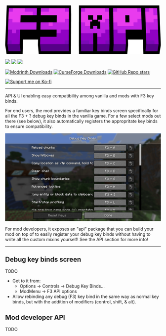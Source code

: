 ![F3 API](https://github.com/Roundaround/mc-fabric-f3-api/blob/main/assets/title.png)

![](https://img.shields.io/badge/Loader-Fabric-313e51?style=for-the-badge)
![](https://img.shields.io/badge/MC-1.21.6-313e51?style=for-the-badge)
![](https://img.shields.io/badge/Side-Client-313e51?style=for-the-badge)

[![Modrinth Downloads](https://img.shields.io/modrinth/dt/f3-api?style=flat&logo=modrinth&color=00AF5C)](https://modrinth.com/mod/f3-api)
[![CurseForge Downloads](https://img.shields.io/curseforge/dt/1?style=flat&logo=curseforge&color=F16436)](https://www.curseforge.com/minecraft/mc-mods/f3-api)
[![GitHub Repo stars](https://img.shields.io/github/stars/Roundaround/mc-fabric-f3-api?style=flat&logo=github)](https://github.com/Roundaround/mc-fabric-f3-api)

[![Support me on Ko-fi](https://cdn.jsdelivr.net/npm/@intergrav/devins-badges@3/assets/compact/donate/kofi-singular-alt_vector.svg)](https://ko-fi.com/roundaround)

---

API & UI enabling easy compatibility among vanilla and mods with F3 key binds.

For end users, the mod provides a familiar key binds screen specifically for all the F3 + ? debug key binds in the vanilla game. For a few select mods out there (see below), it also automatically registers the appropritate key binds to ensure compatibility.

![Edit key binds screen](https://github.com/Roundaround/mc-fabric-f3-api/blob/main/assets/1.21.6-edit.png)

For mod developers, it exposes an "api" package that you can build your mod on top of to easily
register your debug key binds without having to write all the custom mixins yourself! See the API
section for more info!

---

## Debug key binds screen

TODO

- Get to it from:
  - Options -> Controls -> Debug Key Binds...
  - ModMenu -> F3 API options
- Allow rebinding any debug (F3) key bind in the same way as normal key binds, but with the addition
  of modifiers (control, shift, & alt).

## Mod developer API

TODO
